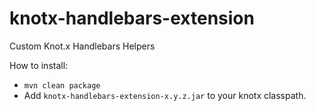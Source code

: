 # knotx-handlebars-extension
Custom Knot.x Handlebars Helpers

How to install:
* `mvn clean package`
* Add `knotx-handlebars-extension-x.y.z.jar` to your knotx classpath.

